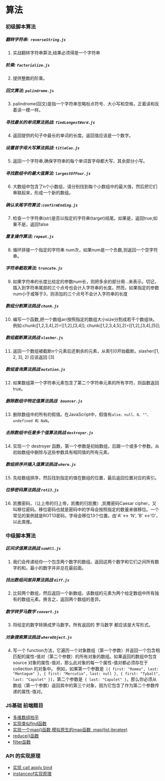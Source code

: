 # 算法
### 初级脚本算法
##### 翻转字符串:  `reverseString.js`
1. 实战翻转字符串算法,结果必须得是一个字符串
##### 阶乘: `factorialize.js`
2. 提供整数的阶乘。
##### 回文算法: `palindrome.js`
3. palindrome(回文)是指一个字符串忽略标点符号、大小写和空格，正着读和反着读一模一样。
##### 寻找最长的单词算法挑战: `findLongestWord.js`
4. 返回提供的句子中最长的单词的长度。返回值应该是一个数字。
##### 设置首字母大写算法挑战: `titleCas.js`
5. 返回一个字符串,确保字符串的每个单词首字母都大写，其余部分小写。
##### 寻找数组中的最大值算法: `largestOfFour.js`
6. 大数组中包含了n个小数组，请分别找到每个小数组中的最大值，然后把它们串联起来，形成一个新的数组。
##### 确认末尾字符算法 :`confirmEnding.js`
7. 检查一个字符串(str)是否以指定的字符串(target)结尾。如果是，返回true;如果不是，返回false
##### 重复操作算法: `repeat.js`
8. 循环拼接一个指定的字符串 num次，如果num是一个负数,则返回一个空字符串。
##### 字符串截取算法: `truncate.js`
9. 如果字符串的长度比给定的参数num长，则把多余的部分用...来表示。切记，插入到字符串尾部的三个点号也会计入字符串的长度。然而，如果指定的参数num小于或等于3，则添加的三个点号不会计入字符串的长度
##### 数组分割算法挑战 `chunk.js`
10. 编写一个函数,把一个数组arr按照指定的数组大小size分割成若干个数组块。例如:chunk([1,2,3,4],2)=[[1,2],[3,4]]; chunk([1,2,3,4,5],2)=[[1,2],[3,4],[5]];
##### 数组截断算法挑战 `slasher.js`
11. 返回一个数组被截断n个元素后还剩余的元素，从索引0开始截断。slasher([1, 2, 3], 2) 应该返回 [3]
##### 数组查询算法挑战 `mutation.js`
12. 如果数组第一个字符串元素包含了第二个字符串元素的所有字符，则函数返回true。
##### 删除数组中特定值算法挑战 ` bouncer.js`
13. 删除数组中的所有的假值。在JavaScript中，假值有`alse、null、0、""、undefined 和 NaN`。
##### 去除数组中任意多个值算法挑战 `destroyer.js`
14. 实现一个 destroyer 函数，第一个参数是初始数组，后跟一个或多个参数。从初始数组中删除与这些参数具有相同值的所有元素。
##### 数组排序并插入值算法挑战 `where.js`
15. 先给数组排序，然后找到指定的值在数组的位置，最后返回位置对应的索引。
##### 位移密码算法挑战 `rot13.js`
16. 凯撒密码，（让上帝的归上帝，凯撒的归凯撒）,凯撒密码Caesar cipher，又叫移位密码。移位密码也就是密码中的字母会按照指定的数量来做移位。一个常见的案例就是ROT13密码，字母会移位13个位置。由'A' ↔ 'N', 'B' ↔'O'，以此类推。

### 中级脚本算法
##### 区间求值算法挑战 `sumAll.js`
1. 我们会传递给你一个包含两个数字的数组。返回这两个数字和它们之间所有数字的和。最小的数字并非总在最前面。
##### 找出数组间差异算法挑战 `diff.js`
2. 比较两个数组，然后返回一个新数组，该数组的元素为两个给定数组中所有独有的数组元素。换言之，返回两个数组的差异。
##### 数字转罗马数字 `convert.js`
3. 将给定的数字转换成罗马数字。所有返回的 罗马数字 都应该是大写形式。
##### 对象搜索算法挑战 `whereObject.js`
4. 写一个 function方法，它遍历一个对象数组（第一个参数）并返回一个包含相匹配的属性-值对（第二个参数）的所有对象的数组。如果返回的数组中包含 source 对象的属性-值对，那么此对象的每一个属性-值对都必须存在于 collection 的对象中。
例如，如果第一个参数是` [{ first: "Romeo", last: "Montague" }, { first: "Mercutio", last: null }, { first: "Tybalt", last: "Capulet" }]`，第二个参数是` { last: "Capulet" }`，那么你必须从数组（第一个参数）返回其中的第三个对象，因为它包含了作为第二个参数传递的属性-值对。
### JS基础 前端题目
- [多维数组拍平](https://github.com/yym-yumeng123/Scripting-algorithm/issues/1)
- [实现类似find函数 ](https://github.com/yym-yumeng123/Scripting-algorithm/issues/3)
- [实现一个map()函数,模拟原生的map函数, map(list,iteratee)](https://github.com/yym-yumeng123/Scripting-algorithm/issues/3)
- [reduce()函数](https://github.com/yym-yumeng123/Scripting-algorithm/issues/4)
- [filter函数](https://github.com/yym-yumeng123/Scripting-algorithm/issues/5)

### API 的实现原理
- [实现 call apply bind](https://github.com/yym-yumeng123/Scripting-algorithm/issues/6)
- [instanceof实现原理](https://github.com/yym-yumeng123/Scripting-algorithm/issues/7)
